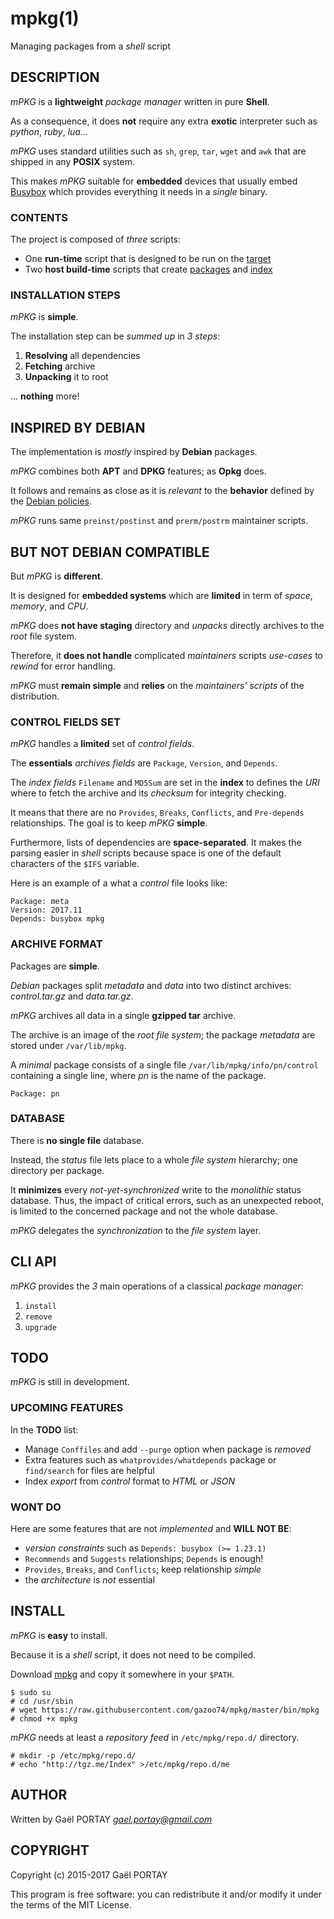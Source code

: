 # mpkg(1)

Managing packages from a *shell* script

## DESCRIPTION

*mPKG* is a **lightweight** *package manager* written in pure **Shell**.

As a consequence, it does **not** require any extra **exotic** interpreter such
as *python*, *ruby*, *lua*...

*mPKG* uses standard utilities such as `sh`, `grep`, `tar`, `wget` and `awk`
that are shipped in any **POSIX** system.

This makes *mPKG* suitable for **embedded** devices that usually embed [Busybox]
which provides everything it needs in a *single* binary.

### CONTENTS

The project is composed of *three* scripts:

* One **run-time** script that is designed to be run on the [target]
* Two **host build-time** scripts that create [packages] and [index]

### INSTALLATION STEPS

*mPKG* is **simple**.

The installation step can be *summed up* in *3 steps*:

1. **Resolving** all dependencies
1. **Fetching** archive
1. **Unpacking** it to root

... **nothing** more!

## INSPIRED BY DEBIAN

The implementation is *mostly* inspired by **Debian** packages.

*mPKG* combines both **APT** and **DPKG** features; as **Opkg** does.

It follows and remains as close as it is *relevant* to the **behavior** defined
by the [Debian policies].

*mPKG* runs same `preinst/postinst` and `prerm/postrm` maintainer scripts.

## BUT NOT DEBIAN COMPATIBLE

But *mPKG* is **different**.

It is designed for **embedded systems** which are **limited** in term of
*space*, *memory*, and *CPU*.

*mPKG* does **not have staging** directory and *unpacks* directly archives to
the *root* file system.

Therefore, it **does not handle** complicated *maintainers* scripts *use-cases*
to *rewind* for error handling.

*mPKG* must **remain simple** and **relies** on the *maintainers' scripts* of
the distribution.

### CONTROL FIELDS SET

*mPKG* handles a **limited** set of *control fields*.

The **essentials** *archives fields* are `Package`, `Version`, and `Depends`.

The *index fields* `Filename` and `MD5Sum` are set in the **index** to defines
the *URI* where to fetch the archive and its *checksum* for integrity checking.

It means that there are no `Provides`, `Breaks`, `Conflicts`, and `Pre-depends`
relationships. The goal is to keep *mPKG* **simple**.

Furthermore, lists of dependencies are **space-separated**. It makes the parsing
easier in *shell* scripts because space is one of the default characters of the
`$IFS` variable.

Here is an example of a what a *control* file looks like:

	Package: meta
	Version: 2017.11
	Depends: busybox mpkg

### ARCHIVE FORMAT

Packages are **simple**.

*Debian* packages split *metadata* and *data* into two distinct archives:
*control.tar.gz* and *data.tar.gz*.

*mPKG* archives all data in a single **gzipped tar** archive.

The archive is an image of the *root file system*; the package *metadata* are
stored under `/var/lib/mpkg`.

A *minimal* package consists of a single file `/var/lib/mpkg/info/pn/control`
containing a single line, where *pn* is the name of the package.

	Package: pn

### DATABASE

There is **no single file** database.

Instead, the *status* file lets place to a whole *file system* hierarchy; one
directory per package.

It **minimizes** every *not-yet-synchronized* write to the *monolithic* status
database. Thus, the impact of critical errors, such as an unexpected reboot, is
limited to the concerned package and not the whole database.

*mPKG* delegates the *synchronization* to the *file system* layer.

## CLI API

*mPKG* provides the *3* main operations of a classical *package manager*:

1. `install`
1. `remove`
1. `upgrade`

## TODO

*mPKG* is still in development.

### UPCOMING FEATURES

In the **TODO** list:

* Manage `Conffiles` and add `--purge` option when package is *removed*
* Extra features such as `whatprovides/whatdepends` package or `find/search`
for files are helpful
* Index *export* from *control* format to *HTML* or *JSON*

### WONT DO

Here are some features that are not *implemented* and **WILL NOT BE**:

* *version constraints* such as `Depends: busybox (>= 1.23.1)`
* `Recommends` and `Suggests` relationships; `Depends` is enough!
* `Provides`, `Breaks`, and `Conflicts`; keep relationship *simple*
* the *architecture* is *not* essential

## INSTALL

*mPKG* is **easy** to install.

Because it is a *shell* script, it does not need to be compiled.

Download [mpkg] and copy it somewhere in your `$PATH`.

	$ sudo su
	# cd /usr/sbin
	# wget https://raw.githubusercontent.com/gazoo74/mpkg/master/bin/mpkg
	# chmod +x mpkg

*mPKG* needs at least a *repository feed* in `/etc/mpkg/repo.d/` directory.

	# mkdir -p /etc/mpkg/repo.d/
	# echo "http://tgz.me/Index" >/etc/mpkg/repo.d/me

## AUTHOR

Written by Gaël PORTAY *gael.portay@gmail.com*

## COPYRIGHT

Copyright (c) 2015-2017 Gaël PORTAY

This program is free software: you can redistribute it and/or modify it under
the terms of the MIT License.

[Busybox]: https://busybox.net/
[target]: bin/mpkg
[packages]: bin/mpkg-build
[index]: bin/mpkg-make-index
[Debian policies]: https://www.debian.org/doc/debian-policy/index.html
[mpkg]: bin/mpkg
